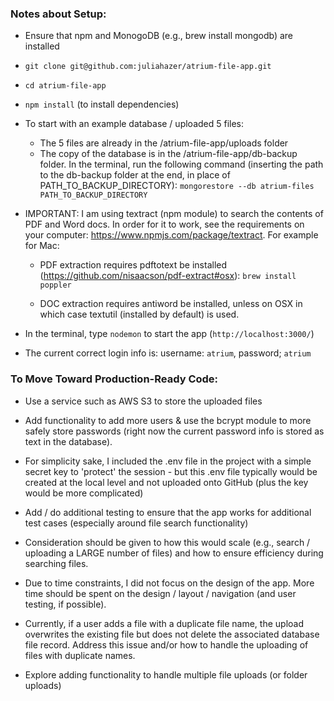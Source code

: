 ### Notes about Setup:

* Ensure that npm and MonogoDB (e.g., brew install mongodb) are installed 

* ```git clone git@github.com:juliahazer/atrium-file-app.git```

* ```cd atrium-file-app```

* ```npm install``` (to install dependencies)

* To start with an example database / uploaded 5 files:
	* The 5 files are already in the /atrium-file-app/uploads folder
	* The copy of the database is in the /atrium-file-app/db-backup folder. In the terminal, run the following command (inserting the path to the db-backup folder at the end, in place of PATH\_TO\_BACKUP\_DIRECTORY): ```mongorestore --db atrium-files PATH_TO_BACKUP_DIRECTORY```

* IMPORTANT: I am using textract (npm module) to search the contents of PDF and Word docs. In order for it to work, see the requirements on your computer: https://www.npmjs.com/package/textract. For example for Mac:
  * PDF extraction requires pdftotext be installed (https://github.com/nisaacson/pdf-extract#osx):
```brew install poppler```

  * DOC extraction requires antiword be installed, unless on OSX in which case textutil (installed by default) is used.

* In the terminal, type ```nodemon``` to start the app (```http://localhost:3000/```)

* The current correct login info is: username: ```atrium```, password; ```atrium```


### To Move Toward Production-Ready Code:

* Use a service such as AWS S3 to store the uploaded files

* Add functionality to add more users & use the bcrypt module to more safely store passwords (right now the current password info is stored as text in the database). 

* For simplicity sake, I included the .env file in the project with a simple secret key to 'protect' the session - but this .env file typically would be created at the local level and not uploaded onto GitHub (plus the key would be more complicated)

* Add / do additional testing to ensure that the app works for additional test cases (especially around file search functionality)

* Consideration should be given to how this would scale (e.g., search / uploading a LARGE number of files) and how to ensure efficiency during searching files. 

* Due to time constraints, I did not focus on the design of the app. More time should be spent on the design / layout / navigation (and user testing, if possible).

* Currently, if a user adds a file with a duplicate file name, the upload overwrites the existing file but does not delete the associated database file record. Address this issue and/or how to handle the uploading of files with duplicate names.

* Explore adding functionality to handle multiple file uploads (or folder uploads)
